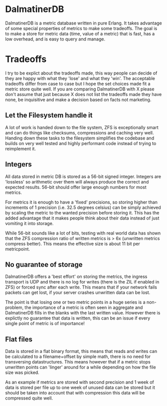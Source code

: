 # DalmatinerDB
DalmatinerDB is a metric database written in pure Erlang. It takes advantage of some special properties of metrics to make some tradeoffs. The goal is to make a store for metric data (time, value of a metric) that is fast, has a low overhead, and is easy to query and manage.

# Tradeoffs
I try to be explict about the tradeoffs made, this way people can decide of they are happy with what they 'lose' and what they 'win'. The acceptable tradeoffs differ from case to case but I hope the set choices made fit a metric store quite well. If you are comparing DalmatinerDB with X please don't assume that just because X does not list the tradeoffs made they have none, be inquisitive and make a decision based on facts not marketing.


## Let the Filesystem handle it
A lot of work is handed down to the file system, ZFS is exceptionally smart and can do things like checksums, compressions and caching very well. Handing down these tasks to the filesystem simplifies the codebase and builds on very well tested and highly performant code instead of trying to reimplement it.

## Integers
All data stored in metric DB is stored as a 56-bit signed integer. Integers are 'lossless' so arithmetic over them will always produce the correct and expected results. 56-bit should offer large enough numbers for most metrics.

For metrics it is enough to have a 'fixed' precisions, so storing higher than increments of 1 precision (i.e. 32.5 degrees celsius) can be simply achieved by scaling the metric to the wanted precision before storing it. This has the added advantage that it makes people think about their data instead of just vomiting it into storage.

While 56-bit sounds like a lot of bits, testing with real world data has shown that the ZFS compression ratio of written metrics is > 6x (unwritten metrics compress better). This means the effective size is about 11 bit per metricpoint.

## No guarantee of storage
DalmatinerDB offers a 'best effort' on storing the metrics, the ingress transport is UDP and there is no log for writes (there is the ZIL if enabled in ZFS) or forced sync after each write. This means that if your network fails packets can get lost, if your server crashes unwritten data can be lost.

The point is that losing one or two metric points in a huge series is a non-problem, the importance of a metric is often seen in aggregate and DalmatinerDB fills in the blanks with the last written value. However there is explictly no guarantee that data is written, this can be an issue if every single point of metric is of importance!

## Flat files
Data is stored in a flat binary format, this means that reads and writes can be calculated to a filename+offset by simple math, there is no need for transversing datastructures. This means however that if a metric stops unwritten points can 'linger' around for a while depending on how the file size was picked.

As an example if metrics are stored with second precision and 1 week of data is stored per file up to one week of unused data can be stored but it should be taken into account that with compression this data will be compressed quite well.

